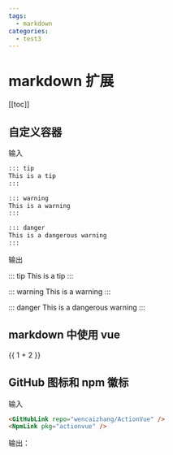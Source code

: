 ```yaml
---
tags:
  - markdown
categories: 
  - test3
---
```


# markdown 扩展

[[toc]]

## 自定义容器

输入

```md
::: tip
This is a tip
:::

::: warning
This is a warning
:::

::: danger
This is a dangerous warning
:::
```

输出

::: tip
This is a tip
:::

::: warning
This is a warning
:::

::: danger
This is a dangerous warning
:::

## markdown 中使用 vue

{{ 1 + 2 }}

## GitHub 图标和 npm 徽标

输入

```md
<GitHubLink repo="wencaizhang/ActionVue" />
<NpmLink pkg="actionvue" />
```

输出：

<GitHubLink repo="wencaizhang/ActionVue" />
<NpmLink pkg="actionvue" />